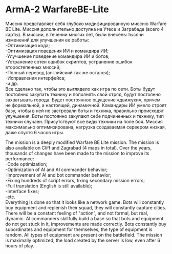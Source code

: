 # ArmA-2 WarfareBE-Lite
Миссия представляет себя глубоко модифицированную миссию Warfare BE Lite. Миссия дополнительно доступна на Утесе и Заграбаде (всего 4 карты). В миссии, в течении многих лет, были внесены тысячи изменений для улучшения ее работы:  
-Оптимизация кода;  
-Оптимизация поведения ИИ и командира ИИ;  
-Улучшение поведение командира ИИ и ботов;  
-Устранение сотен ошибок скриптов, устранение ошибок второстепенных миссий;  
-Полный перевод (английский так же остался);  
-Исправления интерфейса;  
-и др.  
Все сделано так, чтобы это выглядело как игра по сети. Боты будут постоянно закупать технику и пополнять свой отряд, будут постоянно захватывать города. Будет постоянное ощущение «движухи», причем не формальной, а настоящей, динамичной. Командиры ИИ умело строят базу, чтобы в ней не застревали боты и техника, правильно происходят улучшения. Боты постоянно закупают себе подчиненных и технику, тип техники случаен. Присутствуют все виды техники на поле боя. Миссия максимально оптимизирована, нагрузка создаваемая сервером низкая, даже спустя 6 часов игры.  

The mission is a deeply modified Warfare BE Lite mission. The mission is also available on Cliff and Zagrabad (4 maps in total). Over the years, thousands of changes have been made to the mission to improve its performance:  
-Code optimization;  
-Optimization of AI and AI commander behavior;  
-Improvement of AI and bot commander behavior;  
-Fixing hundreds of script errors, fixing secondary mission errors;  
-Full translation (English is still available);  
-Interface fixes;  
-etc.  
Everything is done so that it looks like a network game. Bots will constantly buy equipment and replenish their squad, they will constantly capture cities. There will be a constant feeling of "action", and not formal, but real, dynamic. AI commanders skillfully build a base so that bots and equipment do not get stuck in it, improvements are made correctly. Bots constantly buy subordinates and equipment for themselves, the type of equipment is random. All types of equipment are present on the battlefield. The mission is maximally optimized, the load created by the server is low, even after 6 hours of play.
